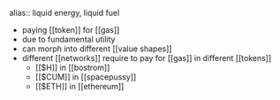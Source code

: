 alias:: liquid energy, liquid fuel

- paying [[token]] for [[gas]]
- due to fundamental utility
- can morph into different [[value shapes]]
- different [[networks]] require to pay for [[gas]] in different [[tokens]]
	- [[$H]] in [[bostrom]]
	- [[$CUM]] in [[spacepussy]]
	- [[$ETH]] in [[ethereum]]